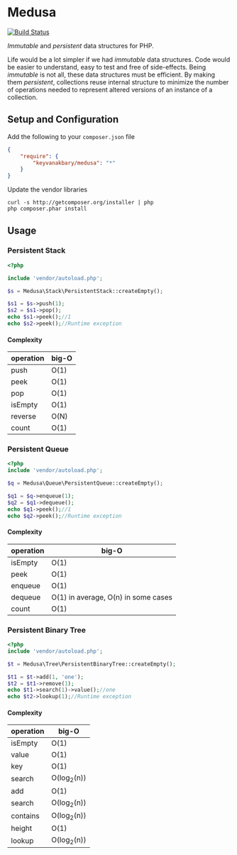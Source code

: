 # Medusa

[![Build Status](https://secure.travis-ci.org/keyvanakbary/medusa.svg?branch=master)](http://travis-ci.org/keyvanakbary/medusa)

*Immutable* and *persistent* data structures for PHP.

Life would be a lot simpler if we had *immutable* data structures. Code would be easier to understand, easy to test and free of side-effects. Being *immutable* is not all, these data structures must be efficient. By making them *persistent*, collections reuse internal structure to minimize the number of operations needed to represent altered versions of an instance of a collection.

## Setup and Configuration
Add the following to your `composer.json` file
```json
{
    "require": {
        "keyvanakbary/medusa": "*"
    }
}
```

Update the vendor libraries

    curl -s http://getcomposer.org/installer | php
    php composer.phar install

## Usage

### Persistent Stack

```php
<?php

include 'vendor/autoload.php';

$s = Medusa\Stack\PersistentStack::createEmpty();

$s1 = $s->push(1);
$s2 = $s1->pop();
echo $s1->peek();//1
echo $s2->peek();//Runtime exception
```

#### Complexity
operation | big-O
----------|------
push      | O(1)
peek      | O(1)
pop       | O(1)
isEmpty   | O(1)
reverse   | O(N)
count     | O(1)

### Persistent Queue

```php
<?php
include 'vendor/autoload.php';

$q = Medusa\Queue\PersistentQueue::createEmpty();

$q1 = $q->enqueue(1);
$q2 = $q1->dequeue();
echo $q1->peek();//1
echo $q2->peek();//Runtime exception
```

#### Complexity
operation | big-O
----------|------
isEmpty   | O(1)
peek      | O(1)
enqueue   | O(1)
dequeue   | O(1) in average, O(n) in some cases
count     | O(1)

### Persistent Binary Tree

```php
<?php
include 'vendor/autoload.php';

$t = Medusa\Tree\PersistentBinaryTree::createEmpty();

$t1 = $t->add(1, 'one');
$t2 = $t1->remove(1);
echo $t1->search(1)->value();//one
echo $t2->lookup(1);//Runtime exception
```

#### Complexity
operation | big-O
----------|------
isEmpty   | O(1)
value     | O(1)
key       | O(1)
search    | O(log<sub>2</sub>(n))
add       | O(1)
search    | O(log<sub>2</sub>(n))
contains  | O(log<sub>2</sub>(n))
height    | O(1)
lookup    | O(log<sub>2</sub>(n))
